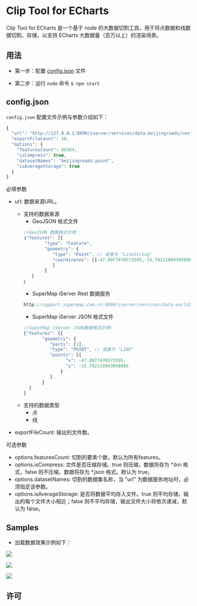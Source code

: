 # Clip Tool for ECharts

Clip Tool for ECharts 是一个基于 node 的大数据切割工具，用于将点数据和线数据切割、存储，以支持 ECharts 大数据量（百万以上）的渲染场景。

## 用法

* 第一步：配置 [config.json](#config) 文件

* 第二步：运行 `node` 命令 `$ npm start`

<h2 id='config'>config.json</h2>

`config.json` 配置文件示例与参数介绍如下：
``` javascript
{
  "url": "http://127.0.0.1:8090/iserver/services/data-beijingroads/rest/data",
  "exportFileCount": 10,
  "options": {
    "featuresCount": 60364,
    "isCompress": true,
    "datasetNames": "beijingroads:point", 
    "isAverageStorage": true
  }
}
```
 必填参数
* url: 数据来源URL。
  * 支持的数据来源
    * GeoJSON 格式文件
    ``` javascript
    //GeoJSON 数据格式示例：
    ｛"features": [{
            "type": "Feature",
            "geometry": {
               "type": "Point", // 或者为 "LineString"
               "coordinates": [[-47.8977476573595,-15.792110943058866]
               ]
            }
       ]
    ｝
    ```
    *  SuperMap iServer Rest 数据服务
    ``` javascript
    http://support.supermap.com.cn:8090/iserver/services/data-world/rest/data
    ```
    *  SuperMap iServer JSON 格式文件
    ``` javascript
    //SuperMap iServer JSON数据格式示例:
    {"features": [{
           "geometry": {
              "parts": [1],
              "type": "POINT", // 或者为 "LINE"
              "points": [{
                    "x": -47.8977476573595,
                    "y": -15.792110943058866
                  }
              ]
           }
      ]
    }
    ```
  * 支持的数据类型
    * 点
    * 线
    
* exportFileCount: 输出的文件数。

可选参数
* options.featuresCount: 切割的要素个数，默认为所有features。
* options.isCompress: 文件是否压缩存储。true 则压缩，数据将存为 *.bin 格式，false 则不压缩，数据将存为 *.json 格式。默认为 true。
* options.datasetNames: 切割的数据集名称，当 "url" 为数据服务地址时，必须指定该参数。
* options.isAverageStorage: 是否将数据平均存入文件。true 则平均存储，输出的每个文件大小相近；false 则不平均存储，输出文件大小将依次递减，默认为 false。


## Samples

* 加载数据效果示例如下：

 [![](http://iclient.supermap.io/dev/examples/mapboxgl/img/mb_echartsLinesMillionsWaterSystem.png)](http://iclient.supermap.io/examples/mapboxgl/editor.html#echarts_linesDrawMillionsWaterSystem)
 
 [![](http://iclient.supermap.io/dev/examples/leaflet/img/l_echartsLinesMillionsRoads.png)](http://iclient.supermap.io/examples/leaflet/editor.html#echarts_linesDrawMillionsRoadsNetwork_50WFeatures)
 
 [![](http://iclient.supermap.io/dev/examples/openlayers/img/ol_echartsLinesMillionsBeijingRoads.png)](http://iclient.supermap.io/examples/openlayers/editor.html#echarts_linesDrawMillionsBeijingRoadsNetwork)

## 许可
